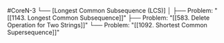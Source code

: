 #CoreN-3
└── [Longest Common Subsequence (LCS)]
    │
    ├── Problem: "[[1143. Longest Common Subsequence]]"
    ├── Problem: "[[583. Delete Operation for Two Strings]]"
    └── Problem: "[[1092. Shortest Common Supersequence]]"